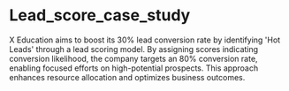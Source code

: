 # Lead_score_case_study
X Education aims to boost its 30% lead conversion rate by identifying 'Hot Leads' through a lead scoring model. By assigning scores indicating conversion likelihood, the company targets an 80% conversion rate, enabling focused efforts on high-potential prospects. This approach enhances resource allocation and optimizes business outcomes.
